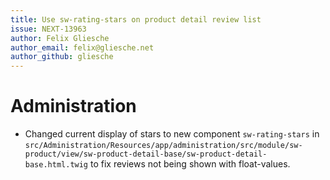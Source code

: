 ```yaml
---
title: Use sw-rating-stars on product detail review list
issue: NEXT-13963
author: Felix Gliesche
author_email: felix@gliesche.net
author_github: gliesche
---
```

# Administration
* Changed current display of stars to new component `sw-rating-stars` in `src/Administration/Resources/app/administration/src/module/sw-product/view/sw-product-detail-base/sw-product-detail-base.html.twig` to fix reviews not being shown with float-values. 

